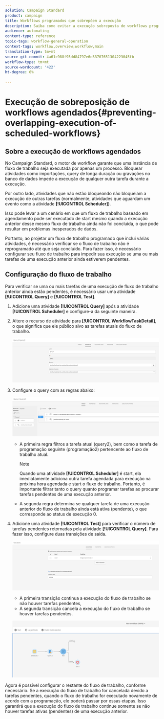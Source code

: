```yaml
---
solution: Campaign Standard
product: campaign
title: Workflows programados que sobrepõem a execução
description: Saiba como evitar a execução sobreposta de workflows programados.
audience: automating
content-type: reference
topic-tags: workflow-general-operation
context-tags: workflow,overview;workflow,main
translation-type: tm+mt
source-git-commit: 4a61c988f95dd84797e6e33707651304223045fb
workflow-type: tm+mt
source-wordcount: '422'
ht-degree: 0%

---
```



# Execução de sobreposição de workflows agendados{#preventing-overlapping-execution-of-scheduled-workflows}

## Sobre a execução de workflows agendados

No Campaign Standard, o motor de workflow garante que uma instância de fluxo de trabalho seja executada por apenas um processo. Bloquear atividades como importações, query de longa duração ou gravações no banco de dados impede a execução de qualquer outra tarefa durante a execução.

Por outro lado, atividades que não estão bloqueando não bloqueiam a execução de outras tarefas (normalmente, atividades que aguardam um evento como a atividade **[!UICONTROL Scheduler]**).

Isso pode levar a um cenário em que um fluxo de trabalho baseado em agendamento pode ser executado de start mesmo quando a execução anterior desse mesmo fluxo de trabalho ainda não foi concluída, o que pode resultar em problemas inesperados de dados.

Portanto, ao projetar um fluxo de trabalho programado que inclui várias atividades, é necessário verificar se o fluxo de trabalho não é reprogramado até que seja concluído. Para fazer isso, é necessário configurar seu fluxo de trabalho para impedir sua execução se uma ou mais tarefas de uma execução anterior ainda estiverem pendentes.

## Configuração do fluxo de trabalho

Para verificar se uma ou mais tarefas de uma execução de fluxo de trabalho anterior ainda estão pendentes, é necessário usar uma atividade **[!UICONTROL Query]** e **[!UICONTROL Test]**.

1. Adicione uma atividade **[!UICONTROL Query]** após a atividade **[!UICONTROL Scheduler]** e configure-a da seguinte maneira.

1. Altere o recurso de atividade para **[!UICONTROL WorkflowTaskDetail]**, o que significa que ele público alvo as tarefas atuais do fluxo de trabalho.

   ![](assets/scheduled-wkf-resource.png)

1. Configure o query com as regras abaixo:

   ![](assets/scheduled-wkf-query.png)

   * A primeira regra filtros a tarefa atual (query2), bem como a tarefa de programação seguinte (programação2) pertencente ao fluxo de trabalho atual.

      >[!NOTE]
      >
      >Quando uma atividade **[!UICONTROL Scheduler]** é start, ela imediatamente adiciona outra tarefa agendada para execução na próxima hora agendada e start o fluxo de trabalho. Portanto, é importante filtrar tanto o query quanto programar tarefas ao procurar tarefas pendentes de uma execução anterior.

   * A segunda regra determina se qualquer tarefa de uma execução anterior do fluxo de trabalho ainda está ativa (pendente), o que corresponde ao status de execução 0.

1. Adicione uma atividade **[!UICONTROL Test]** para verificar o número de tarefas pendentes retornadas pela atividade **[!UICONTROL Query]**. Para fazer isso, configure duas transições de saída.

   ![](assets/scheduled-wkf-test.png)

   * A primeira transição continua a execução do fluxo de trabalho se não houver tarefas pendentes,
   * A segunda transição cancela a execução do fluxo de trabalho se houver tarefas pendentes.

   ![](assets/scheduled-wkf-workflow.png)

Agora é possível configurar o restante do fluxo de trabalho, conforme necessário. Se a execução do fluxo de trabalho for cancelada devido a tarefas pendentes, quando o fluxo de trabalho for executado novamente de acordo com a programação, ele poderá passar por essas etapas. Isso garantirá que a execução do fluxo de trabalho continue somente se não houver tarefas ativas (pendentes) de uma execução anterior.
